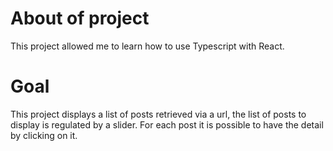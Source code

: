 # About of project 
This project allowed me to learn how to use Typescript with React.

# Goal 
This project displays a list of posts retrieved via a url, the list of posts to display is regulated by a slider. For each post it is possible to have the detail by clicking on it.



